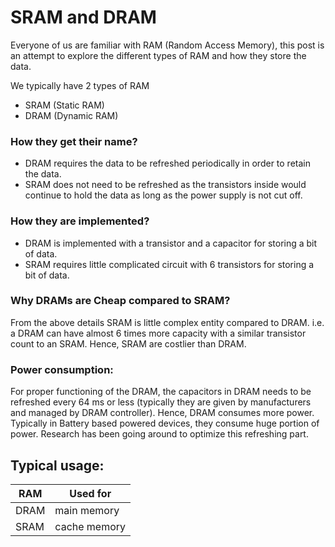 SRAM and DRAM
=============
Everyone of us are familiar with RAM (Random Access Memory), this post is an attempt to explore the different types of RAM and how they store the data.

We typically have 2 types of RAM
- SRAM (Static RAM)
- DRAM (Dynamic RAM)

### How they get their name?
- DRAM requires the data to be refreshed periodically in order to retain the data.
- SRAM does not need to be refreshed as the transistors inside would continue to hold the data as long as the power supply is not cut off.

### How they are implemented?
- DRAM is implemented with a transistor and a capacitor for storing a bit of data.
- SRAM requires little complicated circuit with 6 transistors for storing a bit of data.

### Why DRAMs are Cheap compared to SRAM?
From the above details SRAM is little complex entity compared to DRAM. 
i.e. a DRAM can have almost 6 times more capacity with a similar transistor count to an SRAM. 
Hence, SRAM are costlier than DRAM.

### Power consumption:
For proper functioning of the DRAM, the capacitors in DRAM needs to be refreshed every 64 ms or less 
(typically they are given by manufacturers and managed by DRAM controller). 
Hence, DRAM consumes more power. 
Typically in Battery based powered devices, they consume huge portion of power. 
Research has been going around to optimize this refreshing part.

## Typical usage:
| RAM | Used for |
|---|---|
| DRAM | main memory |
| SRAM | cache memory |
